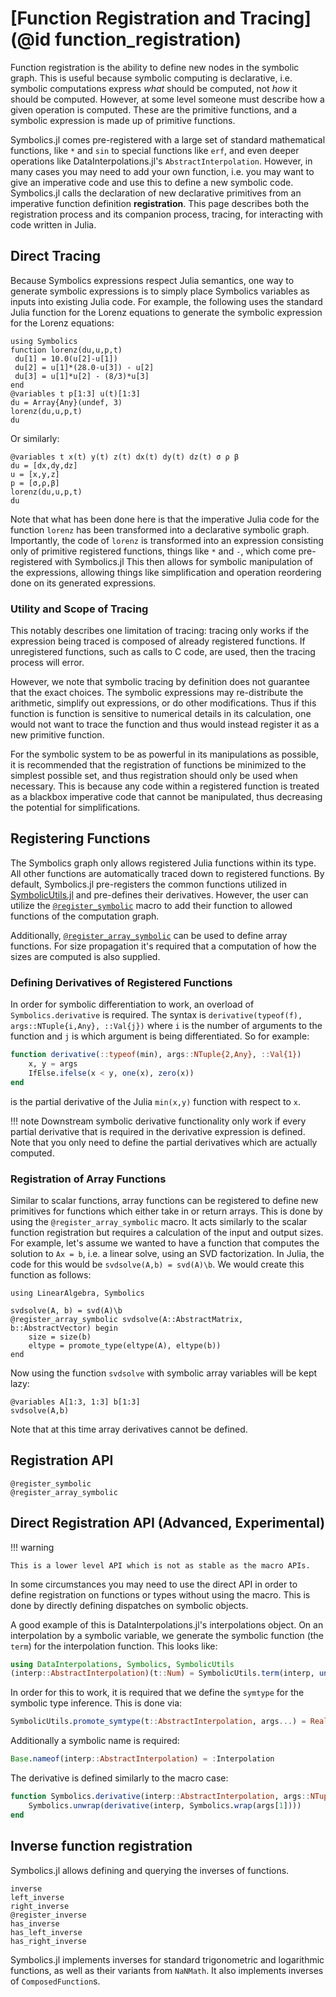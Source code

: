 # [Function Registration and Tracing](@id function_registration)

Function registration is the ability to define new nodes in the symbolic
graph. This is useful because symbolic computing is declarative, i.e.
symbolic computations express *what* should be computed, not *how* it
should be computed. However, at some level someone must describe
how a given operation is computed. These are the primitive functions,
and a symbolic expression is made up of primitive functions.

Symbolics.jl comes pre-registered with a large set of standard mathematical
functions, like `*` and `sin` to special functions like `erf`, and even
deeper operations like DataInterpolations.jl's `AbstractInterpolation`.
However, in many cases you may need to add your own function, i.e. you
may want to give an imperative code and use this to define a new symbolic
code. Symbolics.jl calls the declaration of new declarative primitives
from an imperative function definition **registration**. This page
describes both the registration process and its companion process,
tracing, for interacting with code written in Julia.

## Direct Tracing

Because Symbolics expressions respect Julia semantics, one way
to generate symbolic expressions is to simply place Symbolics
variables as inputs into existing Julia code. For example, the following
uses the standard Julia function for the Lorenz equations to generate
the symbolic expression for the Lorenz equations:

```@example registration
using Symbolics
function lorenz(du,u,p,t)
 du[1] = 10.0(u[2]-u[1])
 du[2] = u[1]*(28.0-u[3]) - u[2]
 du[3] = u[1]*u[2] - (8/3)*u[3]
end
@variables t p[1:3] u(t)[1:3]
du = Array{Any}(undef, 3)
lorenz(du,u,p,t)
du
```
Or similarly:

```@example registration
@variables t x(t) y(t) z(t) dx(t) dy(t) dz(t) σ ρ β
du = [dx,dy,dz]
u = [x,y,z]
p = [σ,ρ,β]
lorenz(du,u,p,t)
du
```

Note that what has been done here is that the imperative Julia code
for the function `lorenz` has been transformed into a declarative
symbolic graph. Importantly, the code of `lorenz` is transformed
into an expression consisting only of primitive registered functions,
things like `*` and `-`, which come pre-registered with Symbolics.jl
This then allows for symbolic manipulation of the expressions, 
allowing things like simplification and operation
reordering done on its generated expressions. 

### Utility and Scope of Tracing

This notably describes one limitation of tracing: tracing only 
works if the expression being traced is composed of already 
registered functions. If unregistered functions, such as calls
to C code, are used, then the tracing process will error.

However, we note that symbolic tracing by definition does not 
guarantee that the exact choices. The symbolic expressions
may re-distribute the arithmetic, simplify out expressions, or
do other modifications. Thus if this function is function is
sensitive to numerical details in its calculation, one would not
want to trace the function and thus would instead register it
as a new primitive function.

For the symbolic system to be as powerful in its manipulations
as possible, it is recommended that the registration of functions
be minimized to the simplest possible set, and thus registration
should only be used when necessary. This is because any code within
a registered function is treated as a blackbox imperative code that
cannot be manipulated, thus decreasing the potential for simplifications.

## Registering Functions

The Symbolics graph only allows registered Julia functions within its type.
All other functions are automatically traced down to registered
functions. By default, Symbolics.jl pre-registers the common functions
utilized in [SymbolicUtils.jl](https://github.com/JuliaSymbolics/SymbolicUtils.jl)
and pre-defines their derivatives. However, the user can utilize the
[`@register_symbolic`](@ref) macro to add their function to allowed functions
of the computation graph.

Additionally, [`@register_array_symbolic`](@ref) can be used to define array functions.
For size propagation it's required that a computation of how the sizes are computed is
also supplied.

### Defining Derivatives of Registered Functions

In order for symbolic differentiation to work, an overload of `Symbolics.derivative` is
required. The syntax is `derivative(typeof(f), args::NTuple{i,Any}, ::Val{j})` where
`i` is the number of arguments to the function and `j` is which argument is being
differentiated. So for example:

```julia
function derivative(::typeof(min), args::NTuple{2,Any}, ::Val{1})
    x, y = args
    IfElse.ifelse(x < y, one(x), zero(x))
end
```

is the partial derivative of the Julia `min(x,y)` function with respect to `x`.

!!! note
    Downstream symbolic derivative functionality only work if every partial derivative that
    is required in the derivative expression is defined. Note that you only need to define
    the partial derivatives which are actually computed.

### Registration of Array Functions

Similar to scalar functions, array functions can be registered to define new primitives for
functions which either take in or return arrays. This is done by using the `@register_array_symbolic`
macro. It acts similarly to the scalar function registration but requires a calculation of the
input and output sizes. For example, let's assume we wanted to have a function that computes the
solution to `Ax = b`, i.e. a linear solve, using an SVD factorization. In Julia, the code for this
would be `svdsolve(A,b) = svd(A)\b`. We would create this function as follows:

```@example array_registration
using LinearAlgebra, Symbolics

svdsolve(A, b) = svd(A)\b
@register_array_symbolic svdsolve(A::AbstractMatrix, b::AbstractVector) begin
    size = size(b)
    eltype = promote_type(eltype(A), eltype(b))
end
```

Now using the function `svdsolve` with symbolic array variables will be kept lazy:

```@example array_registration
@variables A[1:3, 1:3] b[1:3]
svdsolve(A,b)
```

Note that at this time array derivatives cannot be defined.

## Registration API

```@docs
@register_symbolic
@register_array_symbolic
```

## Direct Registration API (Advanced, Experimental)

!!! warning

    This is a lower level API which is not as stable as the macro APIs.

In some circumstances you may need to use the direct API in order to define
registration on functions or types without using the macro. This is done
by directly defining dispatches on symbolic objects.

A good example of this is DataInterpolations.jl's interpolations object.
On an interpolation by a symbolic variable, we generate the symbolic
function (the `term`) for the interpolation function. This looks like:

```julia
using DataInterpolations, Symbolics, SymbolicUtils
(interp::AbstractInterpolation)(t::Num) = SymbolicUtils.term(interp, unwrap(t))
```

In order for this to work, it is required that we define the `symtype` for the
symbolic type inference. This is done via:

```julia
SymbolicUtils.promote_symtype(t::AbstractInterpolation, args...) = Real
```

Additionally a symbolic name is required:

```julia
Base.nameof(interp::AbstractInterpolation) = :Interpolation
```

The derivative is defined similarly to the macro case:

```julia
function Symbolics.derivative(interp::AbstractInterpolation, args::NTuple{1, Any}, ::Val{1})
    Symbolics.unwrap(derivative(interp, Symbolics.wrap(args[1])))
end
```

## Inverse function registration

Symbolics.jl allows defining and querying the inverses of functions.

```@docs
inverse
left_inverse
right_inverse
@register_inverse
has_inverse
has_left_inverse
has_right_inverse
```

Symbolics.jl implements inverses for standard trigonometric and logarithmic functions,
as well as their variants from `NaNMath`. It also implements inverses of
`ComposedFunction`s.
